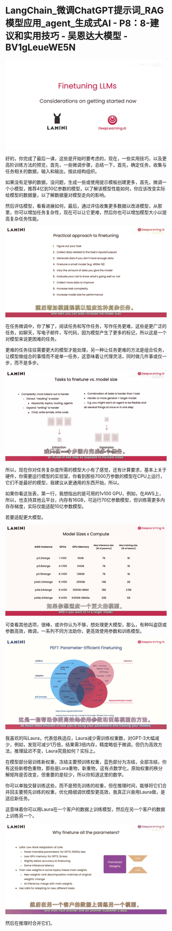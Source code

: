 # LangChain_微调ChatGPT提示词_RAG模型应用_agent_生成式AI - P8：8-建议和实用技巧 - 吴恩达大模型 - BV1gLeueWE5N

![](img/38f2ca0997ca46518102360cd5424bca_0.png)

好的，你完成了最后一课，这些是开始时要考虑的，现在，一些实用技巧，以及更高阶训练方法的预览，首先，一些微调步骤，总结一下，首先，确定任务，收集与任务相关的数据，输入和输出，按此结构组织。

如果没有足够的数据，没问题，生成一些或使用提示模板创建更多，首先，微调一个小模型，推荐4亿到10亿参数的模型，以了解该模型性能如何，你应该改变实际给模型的数据量，以了解数据量对模型走向的影响。

然后评估模型，看看进展如何，最后，通过评估收集更多数据以改进模型，从那里，你可以增加任务复杂性，现在可以让它更难，然后你也可以增加模型大小以提高复杂任务性能。



![](img/38f2ca0997ca46518102360cd5424bca_2.png)

在任务微调中，你了解了，阅读任务和写作任务，写作任务更难，这些是更广泛的任务，如聊天，写电子邮件，写代码，因为模型产生了更多的标记，所以这是一个对模型来说更困难的任务。

更难的任务往往需要更大的模型才能处理，另一种让任务更难的方法是组合任务，让模型做组合的事情而不是单一任务，这意味着让代理灵活，同时做几件事或仅一步，而不是多步。



![](img/38f2ca0997ca46518102360cd5424bca_4.png)

所以，现在你对任务复杂度所需的模型大小有了感觉，还有计算要求，基本上关于硬件，你需要运行模型的实验室，你看到那些7000万参数的模型在CPU上运行，它们不是最好的模型，我建议从更通用的东西开始，所以。

如果你看这张表，第一行，我想指出的是可用的1v100 GPU，例如，在AWS上，所以，也支持其他云平台，内存有16GB，可运行70亿参数模型，但训练需更多内存存梯度，实际仅能适配10亿参数模型。

若要适配更大模型。

![](img/38f2ca0997ca46518102360cd5424bca_6.png)

可查看其他选项，很棒，或许你认为不够，想处理更大模型，那么，有种叫盗窃或参数高效，微调，一系列不同方法助你，更高效使用参数和训练模型。



![](img/38f2ca0997ca46518102360cd5424bca_8.png)

我喜欢的叫Laura，代表低秩适应，Laura减少需训练权重数，对GPT-3大幅减少，例如，发现可减少1万倍，结果需3倍内存，精度略低于微调，但仍为高效方法，推理延迟不变，Laura究竟如何？实际上。

在模型部分层训练新权重，冻结主要预训练权重，蓝色部分为冻结，全部冻结，你有这些新橙色重物，那些是Lora重物，新重物，这有点数学化，原始权重的秩分解矩阵是否改变，但重要的是较少，所以你知道这里的数学。

你可以单独交替训练这些，而不是预先训练的权重，但在推理时间，能够将它们合并回主要预先训练的权重，优化精细调优模型更高效，我真正兴奋用Laura做，是适应新任务。

这意味着你可以用Laura在一个客户的数据上训练模型，然后在另一个客户的数据上训练另一个。

![](img/38f2ca0997ca46518102360cd5424bca_10.png)

然后在推理时合并它们。
